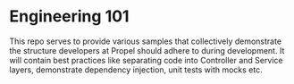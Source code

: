 # Engineering 101

This repo serves to provide various samples that collectively demonstrate the structure developers at Propel should adhere to during development. It will contain best practices like separating code into Controller and  Service layers, demonstrate dependency injection, unit tests with mocks etc.
